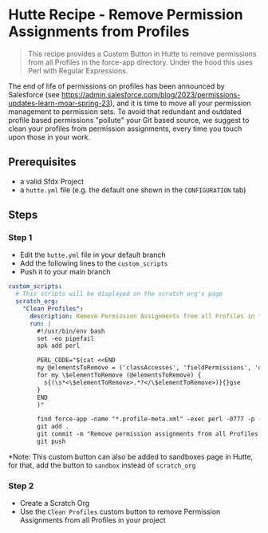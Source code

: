 # Hutte Recipe - Remove Permission Assignments from Profiles

> This recipe provides a Custom Button in Hutte to remove permissions from all Profiles in the force-app directory. Under the hood this uses Perl with Regular Expressions.

The end of life of permissions on profiles has been announced by Salesforce (see https://admin.salesforce.com/blog/2023/permissions-updates-learn-moar-spring-23), and it is time to move all your permission management to permission sets. To avoid that redundant and outdated profile based permissions "pollute" your Git based source, we suggest to clean your profiles from permission assignments, every time you touch upon those in your work.

## Prerequisites

- a valid Sfdx Project
- a `hutte.yml` file (e.g. the default one shown in the `CONFIGURATION` tab)

## Steps

### Step 1

- Edit the `hutte.yml` file in your default branch
- Add the following lines to the `custom_scripts`
- Push it to your main branch

```yaml
custom_scripts:
  # This scripts will be displayed on the scratch org's page
  scratch_org:
    "Clean Profiles":
      description: Remove Permission Assignments from all Profiles in force-app
      run: |
        #!/usr/bin/env bash
        set -eo pipefail
        apk add perl

        PERL_CODE="$(cat <<END
        my @elementsToRemove = ('classAccesses', 'fieldPermissions', 'objectPermissions', 'pageAccesses', 'tabVisibilities', 'userPermissions');
        for my \$elementToRemove (@elementsToRemove) {
          s{(\s*<\$elementToRemove>.*?</\$elementToRemove>)}{}gse
        }
        END
        )"

        find force-app -name "*.profile-meta.xml" -exec perl -0777 -p -i -e "${PERL_CODE}" {} +
        git add .
        git commit -m "Remove permission assignments from all Profiles included in your project"
        git push
```

\*Note: This custom button can also be added to sandboxes page in Hutte, for that, add the button to `sandbox` instead of `scratch_org`

### Step 2

- Create a Scratch Org
- Use the `Clean Profiles` custom button to remove Permission Assignments from all Profiles in your project
